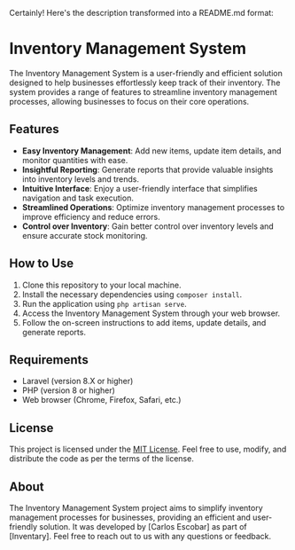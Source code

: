 Certainly! Here's the description transformed into a README.md format:

# Inventory Management System

The Inventory Management System is a user-friendly and efficient solution designed to help businesses effortlessly keep track of their inventory. The system provides a range of features to streamline inventory management processes, allowing businesses to focus on their core operations.

## Features

- **Easy Inventory Management**: Add new items, update item details, and monitor quantities with ease.
- **Insightful Reporting**: Generate reports that provide valuable insights into inventory levels and trends.
- **Intuitive Interface**: Enjoy a user-friendly interface that simplifies navigation and task execution.
- **Streamlined Operations**: Optimize inventory management processes to improve efficiency and reduce errors.
- **Control over Inventory**: Gain better control over inventory levels and ensure accurate stock monitoring.

## How to Use

1. Clone this repository to your local machine.
2. Install the necessary dependencies using `composer install`.
3. Run the application using `php artisan serve`.
4. Access the Inventory Management System through your web browser.
5. Follow the on-screen instructions to add items, update details, and generate reports.

## Requirements

- Laravel (version 8.X or higher)
- PHP (version 8 or higher)
- Web browser (Chrome, Firefox, Safari, etc.)

## License

This project is licensed under the [MIT License](LICENSE). Feel free to use, modify, and distribute the code as per the terms of the license.

## About

The Inventory Management System project aims to simplify inventory management processes for businesses, providing an efficient and user-friendly solution. It was developed by [Carlos Escobar] as part of [Inventary]. Feel free to reach out to us with any questions or feedback.
